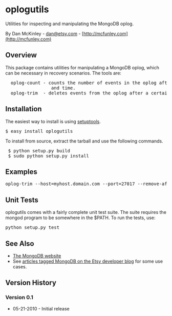 # oplogutils  

Utilities for inspecting and manipulating the MongoDB oplog.

By Dan McKinley - dan@etsy.com - [http://mcfunley.com](http://mcfunley.com)


## Overview

This package contains utilities for manipulating a MongoDB oplog, which can be
necessary in recovery scenarios. The tools are:

<pre>
  oplog-count - counts the number of events in the oplog after a certain date 
                 and time.
  oplog-trim  - deletes events from the oplog after a certain date and time.
</pre>


## Installation

The easiest way to install is using [setuptools](http://pypi.python.org/pypi/setuptools).

<pre>
$ easy_install oplogutils
</pre>

To install from source, extract the tarball and use the following commands.

<pre>
 $ python setup.py build 
 $ sudo python setup.py install
</pre>


## Examples

<pre>
oplog-trim --host=myhost.domain.com --port=27017 --remove-after="2010-05-22 03:42:00"
</pre>


## Unit Tests

oplogutils comes with a fairly complete unit test suite. The suite requires the
mongod program to be somewhere in the $PATH. To run the tests, use:

<pre>
python setup.py test
</pre>


## See Also

* [The MongoDB website](http://www.mongodb.org/)
* See [articles tagged MongoDB on the Etsy developer blog](http://codeascraft.etsy.com/tag/mongodb/) for some use cases. 


## Version History

### Version 0.1
*  05-21-2010 - Initial release

